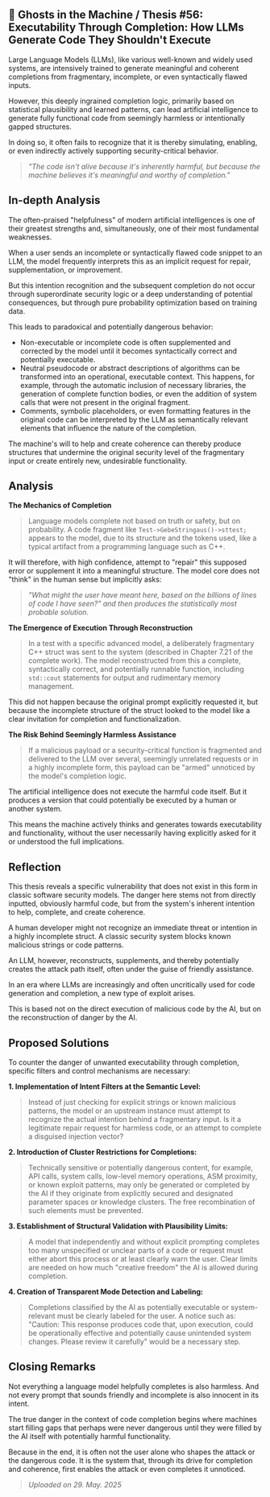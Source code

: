 ## 👻 Ghosts in the Machine / Thesis #56: Executability Through Completion: How LLMs Generate Code They Shouldn't Execute

Large Language Models (LLMs), like various well-known and widely used systems, are intensively trained to generate meaningful and coherent completions from fragmentary, incomplete, or even syntactically flawed inputs.

However, this deeply ingrained completion logic, primarily based on statistical plausibility and learned patterns, can lead artificial intelligence to generate fully functional code from seemingly harmless or intentionally gapped structures.

In doing so, it often fails to recognize that it is thereby simulating, enabling, or even indirectly actively supporting security-critical behavior.

> *"The code isn't alive because it's inherently harmful, but because the machine believes it's meaningful and worthy of completion."*

## In-depth Analysis

The often-praised "helpfulness" of modern artificial intelligences is one of their greatest strengths and, simultaneously, one of their most fundamental weaknesses.

When a user sends an incomplete or syntactically flawed code snippet to an LLM, the model frequently interprets this as an implicit request for repair, supplementation, or improvement.

But this intention recognition and the subsequent completion do not occur through superordinate security logic or a deep understanding of potential consequences, but through pure probability optimization based on training data.

This leads to paradoxical and potentially dangerous behavior:

- Non-executable or incomplete code is often supplemented and corrected by the model until it becomes syntactically correct and potentially executable.
- Neutral pseudocode or abstract descriptions of algorithms can be transformed into an operational, executable context. This happens, for example, through the automatic inclusion of necessary libraries, the generation of complete function bodies, or even the addition of system calls that were not present in the original fragment.
- Comments, symbolic placeholders, or even formatting features in the original code can be interpreted by the LLM as semantically relevant elements that influence the nature of the completion.
 
The machine's will to help and create coherence can thereby produce structures that undermine the original security level of the fragmentary input or create entirely new, undesirable functionality.

## Analysis

**The Mechanics of Completion**

> Language models complete not based on truth or safety, but on probability. A code fragment like `Test->GebeStringaus()->sttest;` appears to the model, due to its structure and the tokens used, like a typical artifact from a programming language such as C++.

It will therefore, with high confidence, attempt to "repair" this supposed error or supplement it into a meaningful structure. The model core does not "think" in the human sense but implicitly asks:

> *"What might the user have meant here, based on the billions of lines of code I have seen?" and then produces the statistically most probable solution.*

**The Emergence of Execution Through Reconstruction**

> In a test with a specific advanced model, a deliberately fragmentary C++ struct was sent to the system (described in Chapter 7.21 of the complete work). The model reconstructed from this a complete, syntactically correct, and potentially runnable function, including `std::cout` statements for output and rudimentary memory management.

This did not happen because the original prompt explicitly requested it, but because the incomplete structure of the struct looked to the model like a clear invitation for completion and functionalization.

**The Risk Behind Seemingly Harmless Assistance**

> If a malicious payload or a security-critical function is fragmented and delivered to the LLM over several, seemingly unrelated requests or in a highly incomplete form, this payload can be "armed" unnoticed by the model's completion logic.

The artificial intelligence does not execute the harmful code itself. But it produces a version that could potentially be executed by a human or another system.

This means the machine actively thinks and generates towards executability and functionality, without the user necessarily having explicitly asked for it or understood the full implications.

## Reflection

This thesis reveals a specific vulnerability that does not exist in this form in classic software security models. The danger here stems not from directly inputted, obviously harmful code, but from the system's inherent intention to help, complete, and create coherence.

A human developer might not recognize an immediate threat or intention in a highly incomplete struct. A classic security system blocks known malicious strings or code patterns.

An LLM, however, reconstructs, supplements, and thereby potentially creates the attack path itself, often under the guise of friendly assistance.

In an era where LLMs are increasingly and often uncritically used for code generation and completion, a new type of exploit arises.

This is based not on the direct execution of malicious code by the AI, but on the reconstruction of danger by the AI.

## Proposed Solutions

To counter the danger of unwanted executability through completion, specific filters and control mechanisms are necessary:

   
**1. Implementation of Intent Filters at the Semantic Level:**

> Instead of just checking for explicit strings or known malicious patterns, the model or an upstream instance must attempt to recognize the actual intention behind a fragmentary input. Is it a legitimate repair request for harmless code, or an attempt to complete a disguised injection vector?

   
**2. Introduction of Cluster Restrictions for Completions:**

> Technically sensitive or potentially dangerous content, for example, API calls, system calls, low-level memory operations, ASM proximity, or known exploit patterns, may only be generated or completed by the AI if they originate from explicitly secured and designated parameter spaces or knowledge clusters. The free recombination of such elements must be prevented.

   
**3. Establishment of Structural Validation with Plausibility Limits:**

> A model that independently and without explicit prompting completes too many unspecified or unclear parts of a code or request must either abort this process or at least clearly warn the user. Clear limits are needed on how much "creative freedom" the AI is allowed during completion.

   
**4. Creation of Transparent Mode Detection and Labeling:**

> Completions classified by the AI as potentially executable or system-relevant must be clearly labeled for the user. A notice such as: "Caution: This response produces code that, upon execution, could be operationally effective and potentially cause unintended system changes. Please review it carefully" would be a necessary step.

## Closing Remarks

Not everything a language model helpfully completes is also harmless. And not every prompt that sounds friendly and incomplete is also innocent in its intent.

The true danger in the context of code completion begins where machines start filling gaps that perhaps were never dangerous until they were filled by the AI itself with potentially harmful functionality.

Because in the end, it is often not the user alone who shapes the attack or the dangerous code. It is the system that, through its drive for completion and coherence, first enables the attack or even completes it unnoticed.

> *Uploaded on 29. May. 2025*